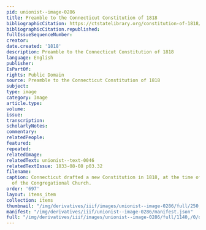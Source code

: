 ```yaml
---
pid: unionist--image-0286
title: Preamble to the Connecticut Constitution of 1818
bibliographicCitation: https://ctstatelibrary.org/constitution-of-1818/
bibliographicCitation.republished: 
fullIssueSequenceNumber: 
creator: 
date.created: '1818'
description: Preamble to the Connecticut Constitution of 1818
language: English
publisher: 
IsPartOf: 
rights: Public Domain
source: Preamble to the Connecticut Constitution of 1818
subject: 
type: image
category: Image
article.type: 
volume: 
issue: 
transcription: 
scholarlyNotes: 
commentary: 
relatedPeople: 
featured: 
repeated: 
relatedImage: 
relatedText: unionist--text-0046
relatedTextIssue: 1833-08-08 p03.32
filename: 
caption: Connecticut drafted a new Constitution in 1818, at the time of disestablishment
  of the Congregational Church.
order: '697'
layout: items_item
collection: items
thumbnail: "/img/derivatives/iiif/images/unionist--image-0286/full/250,/0/default.jpg"
manifest: "/img/derivatives/iiif/unionist--image-0286/manifest.json"
full: "/img/derivatives/iiif/images/unionist--image-0286/full/1140,/0/default.jpg"
---
```

